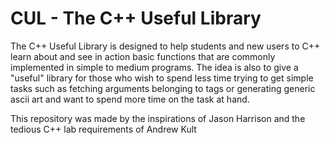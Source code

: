 CUL - The C++ Useful Library
===

The C++ Useful Library is designed to help students and new users to C++ learn about and see in action basic functions that are commonly implemented in simple to medium programs. The idea is also to give a "useful" library for those who wish to spend less time trying to get simple tasks such as fetching arguments belonging to tags or generating generic ascii art and want to spend more time on the task at hand.

This repository was made by the inspirations of Jason Harrison and the tedious C++ lab requirements of Andrew Kult

